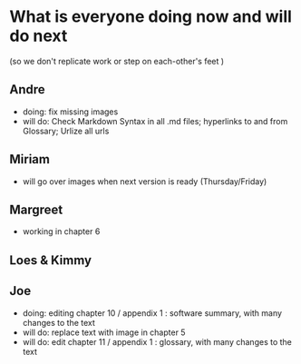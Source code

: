 # What is everyone doing now and will do next
(so we don't replicate work or step on each-other's feet )

## Andre
* doing: fix missing images
* will do: Check Markdown Syntax in all .md files; hyperlinks to and from Glossary; Urlize all urls

## Miriam
* will go over images when next version is ready (Thursday/Friday)

## Margreet
* working in chapter 6

## Loes & Kimmy

## Joe
* doing: editing chapter 10 / appendix 1 : software summary, with many changes to the text
* will do: replace text with image in chapter 5
* will do: edit chapter 11 / appendix 1 : glossary, with many changes to the text


